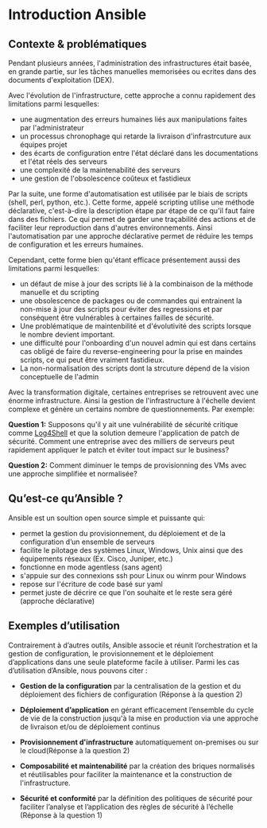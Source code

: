 # Introduction Ansible

## Contexte & problématiques

Pendant plusieurs années, l'administration des infrastructures était  basée, en grande partie, sur les tâches manuelles memorisées ou ecrites dans des documents d'exploitation (DEX).

Avec l'évolution de l'infrastructure, cette approche a connu rapidement des limitations parmi lesquelles:
- une augmentation des erreurs humaines liés aux manipulations faites par l'administrateur
- un processus chronophage qui retarde la livraison d'infrastrcuture aux équipes projet
- des écarts de configuration entre l'état déclaré dans les documentations et l'état réels des serveurs
- une complexité de la maintenabilité des serveurs
- une gestion de l'obsolescence coûteux et fastidieux

Par la suite, une forme d'automatisation est utilisée par le biais de scripts (shell, perl, python, etc.). Cette forme, appelé scripting utilise une méthode déclarative, c'est-à-dire la description étape par étape de ce qu'il faut faire dans des fichiers. Ce qui permet de garder une traçabilité des actions et de faciliter leur reproduction dans d'autres environnements. Ainsi l'automatisation par une approche déclarative permet de réduire les temps de configuration et les erreurs humaines. 

Cependant, cette forme bien qu'étant efficace présentement aussi des limitations parmi lesquelles: 
- un défaut de mise à jour des scripts lié à la combinaison de la méthode manuelle et du scripting
- une obsolescence de packages ou de commandes qui entrainent la non-mise à jour des scripts pour éviter des regressions et par conséquent être vulnérables à certaines failles de sécurité.
- Une problématique de maintenbilité et d'évolutivité des scripts lorsque le nombre devient important.
- une difficulté pour l'onboarding d'un nouvel admin qui est dans certains cas obligé de faire du reverse-engineering pour la prise en maindes scripts, ce qui peut être vraiment fastidieux.
- La non-normalisation des scripts dont la strcuture dépend de la vision conceptuelle de l'admin 

Avec la transformation digitale, certaines entreprises se retrouvent avec une énorme infrastructure. Ainsi la gestion de l'infrastructure à l'échelle devient complexe et génère un certains nombre de questionnements. Par exemple:  

**Question 1:** Supposons qu'il y ait une vulnérabilité de sécurité critique comme [Log4Shell](https://www.trendmicro.com/fr_fr/what-is/apache-log4j-vulnerability.html) et que la solution demeure l'application de patch de sécurité. Comment une entreprise avec des milliers de serveurs peut rapidement appliquer le patch et éviter tout impact sur le business?

**Question 2:** Comment diminuer le temps de provisionning des VMs avec une approche simplifiée et normalisée?
 

## Qu’est-ce qu’Ansible ?

Ansible est un soultion open source simple et puissante qui:
- permet la gestion du provisionnement, du déploiement et de la configuration d’un ensemble de serveurs
- facilite le pilotage des systèmes Linux, Windows, Unix ainsi que des équipements réseaux (Ex. Cisco, Juniper, etc.)
- fonctionne en mode agentless (sans agent)
- s'appuie sur des connexions ssh pour Linux ou winrm pour Windows
- repose sur l'écriture de code basé sur yaml
- permet juste de décrire ce que l'on souhaite et le reste sera géré (approche déclarative)


## Exemples d’utilisation

Contrairement à d’autres outils, Ansible associe et réunit l’orchestration et la gestion de configuration, le provisionnement et le déploiement d’applications dans une seule plateforme facile à utiliser. Parmi les cas d’utilisation d’Ansible, nous pouvons citer :

- **Gestion de la configuration** par la centralisation de la gestion et du déploiement des fichiers de configuration (Réponse à la question 2)

- **Déploiement d’application** en gérant efficacement l’ensemble du cycle de vie de la construction jusqu'à la mise en production via une approche de livraison et/ou de déploiement continus

- **Provisionnement d'infrastructure** automatiquement on-premises ou sur le cloud(Réponse à la question 2)

- **Composabilité et maintenabilité** par la création des briques normalisés et réutilisables pour faciliter la maintenance et la construction de l'infrastructure.

- **Sécurité et conformité** par la définition des politiques de sécurité pour faciliter l’analyse et l’application des règles de sécurité à l’échelle (Réponse à la question 1)
